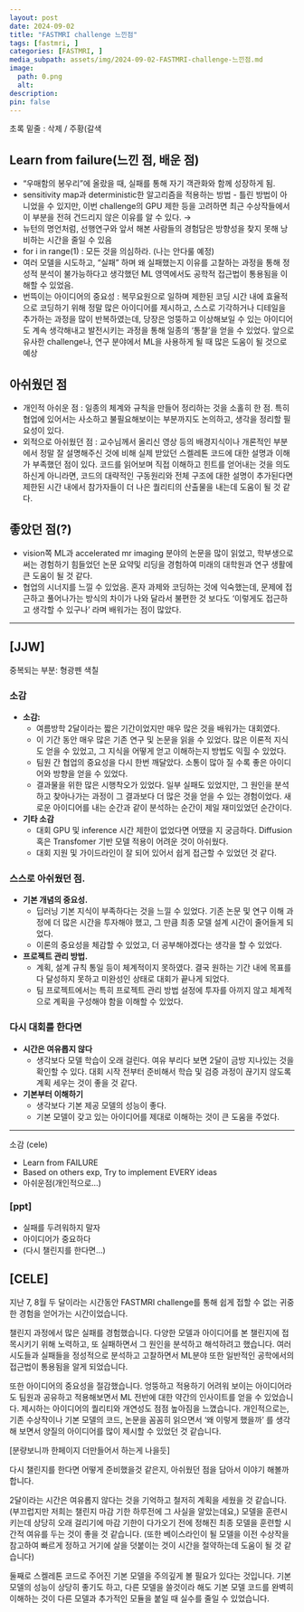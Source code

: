 ```yaml
---
layout: post
date: 2024-09-02
title: "FASTMRI challenge 느낀점"
tags: [fastmri, ]
categories: [FASTMRI, ]
media_subpath: assets/img/2024-09-02-FASTMRI-challenge-느낀점.md
image:
  path: 0.png
  alt:  
description:  
pin: false
---
```



초록 밑줄 : 삭제 / 주황(갈색



## Learn from failure(느낀 점, 배운 점)

- “우매함의 봉우리”에 올랐을 때, 실패를 통해 자기 객관화와 함께 성장하게 됨.
- sensitivity map과 deterministic한 알고리즘을 적용하는 방법 - 틀린 방법이 아니었을 수 있지만, 이번 challenge의 GPU 제한 등을 고려하면 최근 수상작들에서 이 부분을 전혀 건드리지 않은 이유를 알 수 있다. →
- 뉴턴의 명언처럼, 선행연구와 앞서 해본 사람들의 경험담은 방향성을 찾지 못해 낭비하는 시간을 줄일 수 있음
- for i in range(1) : 모든 것을 의심하라. (나는 안다룰 예정)
- 여러 모델을 시도하고, “실패” 하며 왜 실패했는지 이유를 고찰하는 과정을 통해 정성적 분석이 불가능하다고 생각했던 ML 영역에서도 공학적 접근법이 통용됨을 이해할 수 있었음.
- 번뜩이는 아이디어의 중요성 : 복무요원으로 일하며 제한된 코딩 시간 내에 효율적으로 코딩하기 위해 정말 많은 아이디어를 제시하고, 스스로 기각하거나 디테일을 추가하는 과정을 많이 반복하였는데, 당장은 엉뚱하고 이상해보일 수 있는 아이디어도 계속 생각해내고 발전시키는 과정을 통해 일종의 ‘통찰’을 얻을 수 있었다. 앞으로 유사한 challenge나, 연구 분야에서 ML을 사용하게 될 때 많은 도움이 될 것으로 예상


## 아쉬웠던 점

- 개인적 아쉬운 점 : 일종의 체계와 규칙을 만들어 정리하는 것을 소홀히 한 점. 특히 협업에 있어서는 사소하고 불필요해보이는 부분까지도 논의하고, 생각을 정리할 필요성이 있다.
- 외적으로 아쉬웠던 점 : 교수님께서 올리신 영상 등의 배경지식이나 개론적인 부분에서 정말 잘 설명해주신 것에 비해 실제 받았던 스켈레톤 코드에 대한 설명과 이해가 부족했던 점이 있다. 코드를 읽어보며 직접 이해하고 힌트를 얻어내는 것을 의도하신게 아니라면, 코드의 대략적인 구동원리와 전체 구조에 대한 설명이 추가된다면 제한된 시간 내에서 참가자들이 더 나은 퀄리티의 산출물을 내는데 도움이 될 것 같다.


## 좋았던 점(?)

- vision쪽 ML과 accelerated mr imaging 분야의 논문을 많이 읽었고, 학부생으로써는 경험하기 힘들었던 논문 요약및 리딩을 경험하여 미래의 대학원과 연구 생활에 큰 도움이 될 것 같다.
- 협업의 시너지를 느낄 수 있었음. 혼자 과제와 코딩하는 것에 익숙했는데, 문제에 접근하고 풀어나가는 방식의 차이가 나와 달라서 불편한 것 보다도 ‘이렇게도 접근하고 생각할 수 있구나’ 라며 배워가는 점이 많았다.

---



## [JJW]


중복되는 부분: 형광펜 색칠



### 소감

- **소감:**
	- 여름방학 2달이라는 짧은 기간이었지만 매우 많은 것을 배워가는 대회였다.
	- 이 기간 동안 매우 많은 기존 연구 및 논문을 읽을 수 있었다. 많은 이론적 지식도 얻을 수 있었고, 그 지식을 어떻게 얻고 이해하는지 방법도 익힐 수 있었다.
	- 팀원 간 협업의 중요성을 다시 한번 깨달았다. 소통이 많아 질 수록 좋은 아이디어와 방향을 얻을 수 있었다.
	- 결과물을 위한 많은 시행착오가 있었다. 일부 실패도 있었지만, 그 원인을 분석하고 찾아나가는 과정이 그 결과보다 더 많은 것을 얻을 수 있는 경험이었다.
	새로운 아이디어를 내는 순간과 같이 분석하는 순간이 제일 재미있었던 순간이다.
- **기타 소감**
	- 대회 GPU 및 inference 시간 제한이 없었다면 어땠을 지 궁금하다. Diffusion 혹은 Transfomer 기반 모델 적용이 어려운 것이 아쉬웠다.
	- 대회 지원 및 가이드라인이 잘 되어 있어서 쉽게 접근할 수 있었던 것 같다.


### 스스로 아쉬웠던 점.

- **기본 개념의 중요성.**
	- 딥러닝 기본 지식이 부족하다는 것을 느낄 수 있었다. 기존 논문 및 연구 이해 과정에 더 많은 시간을 투자해야 했고, 그 만큼 최종 모델 설계 시간이 줄어들게 되었다.
	- 이론의 중요성을 체감할 수 있었고, 더 공부해야겠다는 생각을  할 수 있었다.
- **프로젝트 관리 방법.**
	- 계획, 설계 규칙 통일 등이 체계적이지 못하였다. 결국 원하는 기간 내에 목표를 다 달성하지 못하고 미완성인 상태로 대회가 끝나게 되었다.
	- 팀 프로젝트에서는 특히 프로젝트 관리 방법 설정에 투자를 아끼지 않고 체계적으로 계획을 구성해야 함을 이해할 수 있었다.


### 다시 대회를 한다면

- **시간은 여유롭지 않다**
	- 생각보다 모델 학습이 오래 걸린다. 여유 부리다 보면 2달이 금방 지나있는 것을 확인할 수 있다. 대회 시작 전부터 준비해서 학습 및 검증 과정이 끊기지 않도록 계획 세우는 것이 좋을 것 같다.
- **기본부터 이해하기**
	- 생각보다 기본 제공 모델의 성능이 좋다.
	- 기본 모델이 갖고 있는 아이디어를 제대로 이해하는 것이 큰 도움을 주었다.

---


소감 (cele)

- Learn from FAILURE
- Based on others exp, Try to implement EVERY ideas
- 아쉬운점(개인적으로…)


### [ppt]

- 실패를 두려워하지 말자
- 아이디어가 중요하다
- (다시 챌린지를 한다면…)


## [CELE]


지난 7, 8월 두 달이라는 시간동안 FASTMRI challenge를 통해 쉽게 접할 수 없는 귀중한 경험을 얻어가는 시간이었습니다.


챌린지 과정에서 많은 실패를 경험했습니다. 다양한 모델과 아이디어를 본 챌린지에 접목시키기 위해 노력하고, 또 실패하면서 그 원인을 분석하고 해석하려고 했습니다. 여러 시도들과 실패들을 정성적으로 분석하고 고찰하면서 ML분야 또한 일반적인 공학에서의 접근법이 통용됨을 알게 되었습니다.


또한 아이디어의 중요성을 절감했습니다. 엉뚱하고 적용하기 어려워 보이는 아이디어라도 팀원과 공유하고 적용해보면서 ML 전반에 대한 약간의 인사이트를 얻을 수 있었습니다. 제시하는 아이디어의 퀄리티와 개연성도 점점 높아짐을 느꼈습니다. 개인적으로는, 기존 수상작이나 기본 모델의 코드, 논문을 꼼꼼히 읽으면서 ‘왜 이렇게 했을까’ 를 생각해 보면서 양질의 아이디어를 많이 제시할 수 있었던 것 같습니다.


[분량보니까 한페이지 더만들어서 하는게 나을듯]


다시 챌린지를 한다면 어떻게 준비했을것 같은지, 아쉬웠던 점을 담아서 이야기 해볼까 합니다.


2달이라는 시간은 여유롭지 않다는 것을 기억하고 철저히 계획을 세웠을 것 같습니다. (부끄럽지만 저희는 챌린지 마감 기한 하루전에 그 사실을 알았는데요,) 모델을 훈련시키는데 상당히 오래 걸리기에 마감 기한이 다가오기 전에 정해진 최종 모델을 훈련할 시간적 여유를 두는 것이 좋을 것 같습니다. (또한 베이스라인이 될 모델을 이전 수상작을 참고하여 빠르게 정하고 거기에 살을 덧붙이는 것이 시간을 절약하는데 도움이 될 것 같습니다)


둘째로 스켈레톤 코드로 주어진 기본 모델을 주의깊게 볼 필요가 있다는 것입니다. 기본 모델의 성능이 상당히 좋기도 하고, 다른 모델을 쓸것이라 해도 기본 모델 코드를 완벽히 이해하는 것이 다른 모델과 추가적인 모듈을 붙일 때 실수를 줄일 수 있었습니다.


